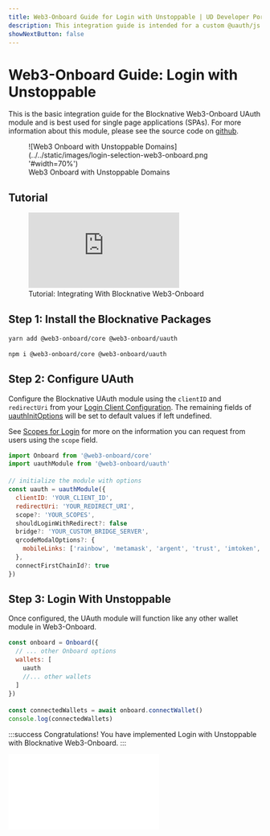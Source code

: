 ```yaml
---
title: Web3-Onboard Guide for Login with Unstoppable | UD Developer Portal
description: This integration guide is intended for a custom @uauth/js integration, with ethereum provider, using the Blocknative UAuth module.
showNextButton: false
---
```


#  Web3-Onboard Guide: Login with Unstoppable

This is the basic integration guide for the Blocknative Web3-Onboard UAuth module and is best used for single page applications (SPAs). For more information about this module, please see the source code on [github](https://github.com/blocknative/web3-onboard/tree/v2-web3-onboard-develop/packages/uauth).

<figure>
![Web3 Onboard with Unstoppable Domains](../../static/images/login-selection-web3-onboard.png '#width=70%')
<figcaption>Web3 Onboard with Unstoppable Domains</figcaption>
</figure>

## Tutorial
<figure>
<div class="video-container">
<iframe src="https://www.youtube.com/embed/4kBqEYXP4D4" title="YouTube video player" frameborder="0" allow="accelerometer; autoplay; clipboard-write; encrypted-media; gyroscope; picture-in-picture; web-share" allowfullscreen></iframe>
</div>
<figcaption>Tutorial: Integrating With Blocknative Web3-Onboard</figcation>
</figure>

## Step 1: Install the Blocknative Packages

``` sh yarn
yarn add @web3-onboard/core @web3-onboard/uauth
```

``` sh npm
npm i @web3-onboard/core @web3-onboard/uauth
```

## Step 2: Configure UAuth

Configure the Blocknative UAuth module using the `clientID` and `redirectUri` from your [Login Client Configuration](/login-with-unstoppable/login-integration-guides/login-client-configuration.md). The remaining fields of [uauthInitOptions](/login-with-unstoppable/libraries/web3-onboard-uauth.md#uauthinitoptions) will be set to default values if left undefined. 

See [Scopes for Login](/login-with-unstoppable/scopes-for-login.md) for more on the information you can request from users using the `scope` field.

``` javascript
import Onboard from '@web3-onboard/core'
import uauthModule from '@web3-onboard/uauth'

// initialize the module with options
const uauth = uauthModule({
  clientID: 'YOUR_CLIENT_ID',
  redirectUri: 'YOUR_REDIRECT_URI',
  scope?: 'YOUR_SCOPES',
  shouldLoginWithRedirect?: false
  bridge?: 'YOUR_CUSTOM_BRIDGE_SERVER',
  qrcodeModalOptions?: {
    mobileLinks: ['rainbow', 'metamask', 'argent', 'trust', 'imtoken', 'pillar']
  },
  connectFirstChainId?: true
})
```

## Step 3: Login With Unstoppable

Once configured, the UAuth module will function like any other wallet module in Web3-Onboard.

``` javascript
const onboard = Onboard({
  // ... other Onboard options
  wallets: [
    uauth
    //... other wallets
  ]
})

const connectedWallets = await onboard.connectWallet()
console.log(connectedWallets)
```

:::success Congratulations!
You have implemented Login with Unstoppable with Blocknative Web3-Onboard.
:::

<embed src="/snippets/_login-paths-next.md" />